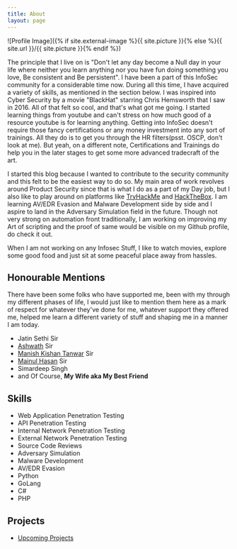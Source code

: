```yaml
---
title: About
layout: page
---
```

![Profile Image]({% if site.external-image %}{{ site.picture }}{% else %}{{ site.url }}/{{ site.picture }}{% endif %})

<p>The principle that I live on is "Don't let any day become a Null day in your life where neither you learn anything nor you have fun doing something you love, Be consistent and Be persistent". I have been a part of this InfoSec community for a considerable time now. During all this time, I have acquired a variety of skills, as mentioned in the section below. I was inspired into Cyber Security by a movie "BlackHat" starring Chris Hemsworth that I saw in 2016. All of that felt so cool, and that's what got me going. I started learning things from youtube and can't stress on how much good of a resource youtube is for learning anything. Getting into InfoSec doesn't require those fancy certifications or any money investment into any sort of trainings. All they do is to get you through the HR filters(psst. OSCP, don't look at me). But yeah, on a different note, Certifications and Trainings do help you in the later stages to get some more advanced tradecraft of the art.</p>

<p>I started this blog because I wanted to contribute to the security community and this felt to be the easiest way to do so. My main area of work revolves around Product Security since that is what I do as a part of my Day job, but I  also like to play around on platforms like <a href="https://tryhackme.com/p/r0075cr1p7">TryHackMe</a> and <a href="https://app.hackthebox.com/profile/1482">HackTheBox</a>. I am learning AV/EDR Evasion and Malware Development side by side and I aspire to land in the Adversary Simulation field in the future. Though not very strong on automation front traditionally, I am working on improving my Art of scripting and the proof of same would be visible on my Github profile, do check it out.</p>
<p>When I am not working on any Infosec Stuff, I like to watch movies, explore some good food and just sit at some peaceful place away from hassles.</p>

<h2>Honourable Mentions</h2>
<p>There have been some folks who have supported me, been with my through my different phases of life, I would just like to mention them here as a mark of respect for whatever they've done for me, whatever support they offered me, helped me learn a different variety of stuff and shaping me in a manner I am today.
<p>
<ul>
	<li>Jatin Sethi Sir</li>
	<li><a href="https://twitter.com/ka3hk">Ashwath</a> Sir</li>
	<li><a href="https://twitter.com/IndiShell1046">Manish Kishan Tanwar</a> Sir</li>
	<li><a href="https://twitter.com/2mikU">Mainul Hasan</a> Sir</li>
	<li>Simardeep Singh</li>
	<li>and Of Course, <b>My Wife aka My Best Friend</b></li>
</ul>


<h2>Skills</h2>

<ul class="skill-list">
	<li>Web Application Penetration Testing</li>
	<li>API Penetration Testing</li>
	<li>Internal Network Penetration Testing</li>
	<li>External Network Penetration Testing</li>
	<li>Source Code Reviews</li>
	<li>Adversary Simulation</li>
	<li>Malware Development</li>
	<li>AV/EDR Evasion</li>
	<li>Python</li>
	<li>GoLang</li>
	<li>C#</li>
	<li>PHP</li>

</ul>

<h2>Projects</h2>

<ul>
	<li><a href="#">Upcoming Projects</a></li>
</ul>

